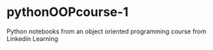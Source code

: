 # pythonOOPcourse-1
Python notebooks from an object oriented programming course from Linkedin Learning
